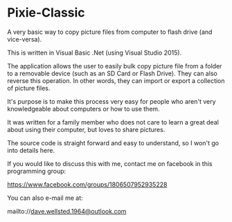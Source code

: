 # Pixie-Classic
A very basic way to copy picture files from computer to flash drive (and vice-versa).

This is written in Visual Basic .Net (using Visual Studio 2015).

The application allows the user to easily bulk copy picture file from a folder to a
removable device (such as an SD Card or Flash Drive). They can also reverse this
operation. In other words, they can import or export a collection of picture files.

It's purpose is to make this process very easy for people who aren't very knowledgeable
about computers or how to use them.

It was written for a family member who does not care to learn a great deal about using
their computer, but loves to share pictures.

The source code is straight forward and easy to understand, so I won't go into details here.

If you would like to discuss this with me, contact me on facebook in this programming group:

https://www.facebook.com/groups/1806507952935228

You can also e-mail me at:

mailto://dave.wellsted.1964@outlook.com


